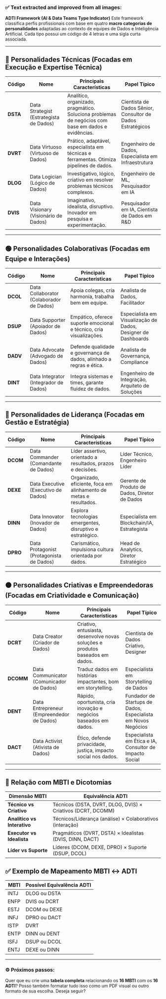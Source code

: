 ### ✅ Text extracted and improved from all images:

**ADTI Framework (AI & Data Teams Type Indicator)**
Este framework classifica perfis profissionais com base em quatro **macro categorias de personalidades** adaptadas ao contexto de equipes de Dados e Inteligência Artificial. Cada tipo possui um código de 4 letras e uma sigla curta associada.

---

## 🔹 Personalidades Técnicas (Focadas em Execução e Expertise Técnica)

| Código   | Nome                                    | Principais Características                                                                         | Papel Típico                                               |
| -------- | --------------------------------------- | -------------------------------------------------------------------------------------------------- | ---------------------------------------------------------- |
| **DSTA** | Data Strategist (Estrategista de Dados) | Analítico, organizado, pragmático. Soluciona problemas de negócios com base em dados e evidências. | Cientista de Dados Sênior, Consultor de Dados Estratégicos |
| **DVRT** | Data Virtuoso (Virtuoso de Dados)       | Prático, adaptável, especialista em técnicas e ferramentas. Otimiza pipelines de dados.            | Engenheiro de Dados, Especialista em Infraestrutura        |
| **DLOG** | Data Logician (Lógico de Dados)         | Investigativo, lógico, criativo em resolver problemas técnicos complexos.                          | Engenheiro de ML, Pesquisador em IA                        |
| **DVIS** | Data Visionary (Visionário de Dados)    | Imaginativo, idealista, disruptivo. Inovador em pesquisa e experimentação.                         | Pesquisador em IA, Cientista de Dados em R\&D              |

---

## 🟢 Personalidades Colaborativas (Focadas em Equipe e Interações)

| Código   | Nome                                     | Principais Características                                          | Papel Típico                                                  |
| -------- | ---------------------------------------- | ------------------------------------------------------------------- | ------------------------------------------------------------- |
| **DCOL** | Data Collaborator (Colaborador de Dados) | Apoia colegas, cria harmonia, trabalha bem em equipe.               | Analista de Dados, Facilitador                                |
| **DSUP** | Data Supporter (Apoiador de Dados)       | Empático, oferece suporte emocional e técnico, cria visualizações.  | Especialista em Visualização de Dados, Designer de Dashboards |
| **DADV** | Data Advocate (Advogado de Dados)        | Defende qualidade e governança de dados, alinhado a regras e ética. | Analista de Governança, Compliance                            |
| **DINT** | Data Integrator (Integrador de Dados)    | Integra sistemas e times, garante fluidez de dados.                 | Engenheiro de Integração, Arquiteto de Soluções               |

---

## 🔴 Personalidades de Liderança (Focadas em Gestão e Estratégia)

| Código   | Nome                                     | Principais Características                                        | Papel Típico                                  |
| -------- | ---------------------------------------- | ----------------------------------------------------------------- | --------------------------------------------- |
| **DCOM** | Data Commander (Comandante de Dados)     | Líder assertivo, orientado a resultados, prazos e decisões.       | Líder Técnico, Engenheiro Líder               |
| **DEXE** | Data Executive (Executivo de Dados)      | Organizado, eficiente, foca em alinhamento de metas e resultados. | Gerente de Produto de Dados, Diretor de Dados |
| **DINN** | Data Innovator (Inovador de Dados)       | Explora tecnologias emergentes, disruptivo e estratégico.         | Especialista em Blockchain/IA, Estrategista   |
| **DPRO** | Data Protagonist (Protagonista de Dados) | Carismático, impulsiona cultura orientada por dados.              | Head de Analytics, Diretor Estratégico        |

---

## 🟠 Personalidades Criativas e Empreendedoras (Focadas em Criatividade e Comunicação)

| Código    | Nome                                      | Principais Características                                                    | Papel Típico                                                  |
| --------- | ----------------------------------------- | ----------------------------------------------------------------------------- | ------------------------------------------------------------- |
| **DCRT**  | Data Creator (Criador de Dados)           | Criativo, entusiasta, desenvolve novas soluções e produtos baseados em dados. | Cientista de Dados Criativo, Designer                         |
| **DCOMM** | Data Communicator (Comunicador de Dados)  | Traduz dados em histórias impactantes, bom em storytelling.                   | Especialista em Storytelling de Dados                         |
| **DENT**  | Data Entrepreneur (Empreendedor de Dados) | Rápido, oportunista, cria inovação e negócios baseados em dados.              | Fundador de Startups de Dados, Especialista em Novos Negócios |
| **DACT**  | Data Activist (Ativista de Dados)         | Ético, defende privacidade, justiça, impacto social nos dados.                | Especialista em Ética e IA, Consultor de Impacto Social       |

---

## 🔄 Relação com MBTI e Dicotomias

| Dimensão MBTI               | Equivalência ADTI                                           |
| --------------------------- | ----------------------------------------------------------- |
| **Técnico vs Criativo**     | Técnicos (DSTA, DVRT, DLOG, DVIS) × Criativos (DCRT, DCOMM) |
| **Analítico vs Interativo** | Técnicos/Liderança (análise) × Colaborativos (interação)    |
| **Executor vs Idealista**   | Pragmáticos (DVRT, DSTA) × Idealistas (DVIS, DINN, DACT)    |
| **Líder vs Suporte**        | Líderes (DCOM, DEXE, DPRO) × Suporte (DSUP, DCOL)           |

## ✅ Exemplo de Mapeamento MBTI ↔ ADTI

| MBTI | Possível Equivalência ADTI |
| ---- | -------------------------- |
| INTJ | DLOG ou DSTA               |
| ENFP | DVIS ou DCRT               |
| ESTJ | DCOM ou DEXE               |
| INFJ | DPRO ou DACT               |
| ISTP | DVRT                       |
| ENTP | DINN ou DENT               |
| ISFJ | DSUP ou DCOL               |
| ENTJ | DEXE ou DINN               |

---

### ⚙️ Próximos passos:

Quer que eu crie uma **tabela completa** relacionando os **16 MBTI** com os **16 ADTI**? Posso também formatar tudo isso como um PDF visual ou outro formato de sua escolha. Deseja seguir?
